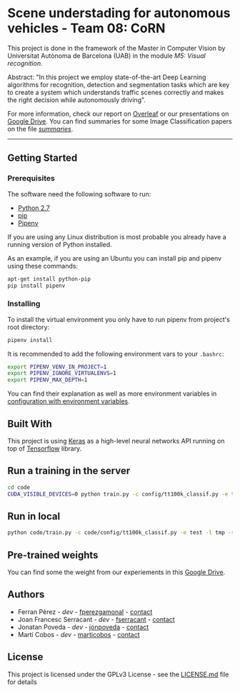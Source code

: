 # Scene understading for autonomous vehicles - Team 08: CoRN
This project is done in the framework of the Master in Computer Vision by
Universitat Autònoma de Barcelona (UAB) in the module _M5: Visual recognition_.

Abstract: "In this project we employ state-of-the-art Deep Learning algorithms for recognition, detection and segmentation tasks which are key to create a system which understands traffic scenes correctly and makes the right decision while autonomously driving".

For more information, check our report on [Overleaf][overleaf] or our presentations on [Google Drive][gdrive]. You can find summaries for some Image Classification papers on the file [_summaries_](Summaries/summaries.md).
___

## Getting Started

### Prerequisites
The software need the following software to run:

- [Python 2.7][python27]
- [pip][pip-pypi]
- [Pipenv][pipenv-docs]

If you are using any Linux distribution is most probable you already have a
running version of Python installed.

As an example, if you are using an Ubuntu you can install pip and pipenv using
these commands:

```sh
apt-get install python-pip
pip install pipenv
```


### Installing
To install the virtual environment you only have to run pipenv from project's
root directory:

```sh
pipenv install
```

It is recommended to add the following environment vars to your `.bashrc`:

```sh
export PIPENV_VENV_IN_PROJECT=1
export PIPENV_IGNORE_VIRTUALENVS=1
export PIPENV_MAX_DEPTH=1
```

You can find their explanation as well as more environment variables in
[configuration with environment variables][pipenv-env-vars].


## Built With
This project is using [Keras][keras] as a high-level neural networks API running
on top of [Tensorflow][tf] library.

## Run a training in the server

```bash
cd code
CUDA_VISIBLE_DEVICES=0 python train.py -c config/tt100k_classif.py -e test -l /home/master/tmp -s /data/module5/
```

## Run in local

```bash
python code/train.py -c code/config/tt100k_classif.py -e test -l tmp -s data
```

## Pre-trained weights

<!-- TODO: add their configs! -->
You can find some the weight from our experiements in this [Google 
Drive][weights].


## Authors
- Ferran Pérez              - _dev_ - [fperezgamonal][ferran-github] - [contact](mailto:ferran.perezg@e-campus.uab.cat)
- Joan Francesc Serracant   - _dev_ - [fserracant][cesc-github] -  [contact](mailto:joanfrancesc.serracant@e-campus.uab.cat)
- Jonatan Poveda            - _dev_ - [jonpoveda][jonatan-github] - [contact](mailto:jonatan.poveda@e-campus.uab.cat)
- Martí Cobos               - _dev_ - [marticobos][marti-github] - [contact](mailto:marti.cobos@e-campus.uab.cat)

## License
This project is licensed under the GPLv3 License - see the [LICENSE.md](LICENSE.md) file for details

<!--
## Acknowledgements
-->

[python27]: https://docs.python.org/2/
[pip-pypi]: https://pypi.python.org/pypi/pip
[pipenv-docs]: http://pipenv.readthedocs.io/en/latest/
[pipenv-env-vars]: http://pipenv.readthedocs.io/en/latest/advanced/#configuration-with-environment-variables
[keras]: https://keras.io
[tf]: https://www.tensorflow.org

[ferran-github]: https://github.com/fperezgamonal
[cesc-github]: https://github.com/fserracant
[jonatan-github]: https://github.com/jonpoveda
[marti-github]: https://github.com/marticobos

[overleaf]: https://www.overleaf.com/read/rgbqdstbtmqz
[gdrive]: https://docs.google.com/presentation/d/1fmX2s14--DSvh6eTJD6e-rf5zkyVoq6O_012BAI6jJs/edit?usp=sharing
[weights]: https://drive.google.com/drive/folders/1mKUBiKQIp09UwKLrqy3C4-iG7XRnd7zZ?usp=sharing

